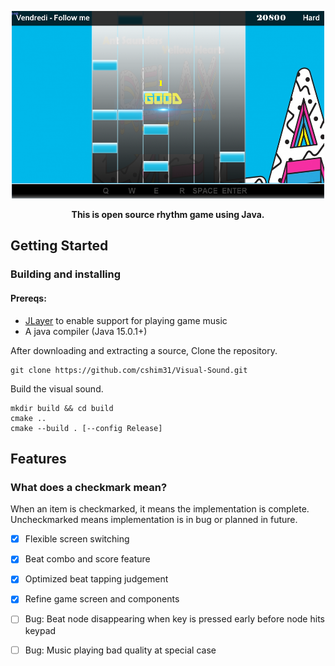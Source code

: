 <p align="center">
 <img src = "src/img/githubImage.png" alt = "Screenshot of a 2D rhythm game" style="width:500px;height:300px;"/>
</p>

<p align="center">
 <strong>This is open source rhythm game using Java.</strong>
</p>

## Getting Started
### Building and installing

#### Prereqs:
- [JLayer](https://jar-download.com/artifacts/javazoom) to enable support for playing game music
- A java compiler (Java 15.0.1+)

<p> After downloading and extracting a source, Clone the repository.</p>
    
    git clone https://github.com/cshim31/Visual-Sound.git
  
<p> Build the visual sound. </p> 

    mkdir build && cd build
    cmake ..
    cmake --build . [--config Release]

## Features
### What does a checkmark mean?

</p>When an item is checkmarked, it means the implementation is complete. Uncheckmarked means implementation is in bug or planned in future. 

- [x] Flexible screen switching
- [x] Beat combo and score feature
- [x] Optimized beat tapping judgement
- [x] Refine game screen and components
- [ ] Bug: Beat node disappearing when key is pressed early before node hits keypad
- [ ] Bug: Music playing bad quality at special case



